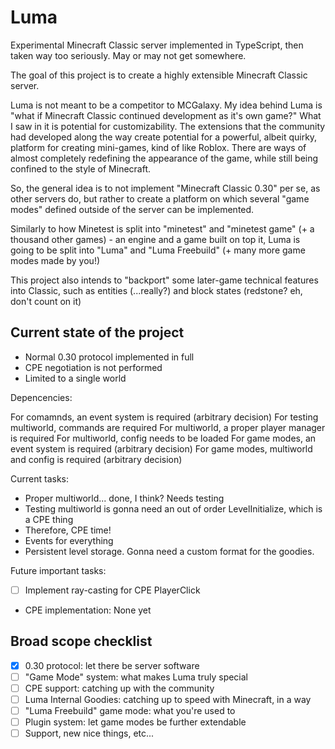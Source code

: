 # Luma
Experimental Minecraft Classic server implemented in TypeScript, then taken way too seriously. May or may not get somewhere.

The goal of this project is to create a highly extensible Minecraft Classic server.

Luma is not meant to be a competitor to MCGalaxy. My idea behind Luma is "what if Minecraft Classic continued development as it's own game?" What I saw in it is potential for customizability. The extensions that the community had developed along the way create potential for a powerful, albeit quirky, platform for creating mini-games, kind of like Roblox. There are ways of almost completely redefining the appearance of the game, while still being confined to the style of Minecraft.

So, the general idea is to not implement "Minecraft Classic 0.30" per se, as other servers do, but rather to create a platform on which several "game modes" defined outside of the server can be implemented.

Similarly to how Minetest is split into "minetest" and "minetest game" (+ a thousand other games) - an engine and a game built on top it, Luma is going to be split into "Luma" and "Luma Freebuild" (+ many more game modes made by you!)

This project also intends to "backport" some later-game technical features into Classic, such as entities (...really?) and block states (redstone? eh, don't count on it)

## Current state of the project
- Normal 0.30 protocol implemented in full
- CPE negotiation is not performed
- Limited to a single world

Depencencies:

For comamnds, an event system is required (arbitrary decision) 
For testing multiworld, commands are required
For multiworld, a proper player manager is required
For multiworld, config needs to be loaded
For game modes, an event system is required (arbitrary decision)
For game modes, multiworld and config is required (arbitrary decision)

Current tasks:
- Proper multiworld... done, I think? Needs testing
- Testing multiworld is gonna need an out of order LevelInitialize, which is a CPE thing
- Therefore, CPE time!
- Events for everything
- Persistent level storage. Gonna need a custom format for the goodies.

Future important tasks:
- [ ] Implement ray-casting for CPE PlayerClick

- CPE implementation:
None yet

## Broad scope checklist
- [x] 0.30 protocol: let there be server software
- [ ] "Game Mode" system: what makes Luma truly special
- [ ] CPE support: catching up with the community
- [ ] Luma Internal Goodies: catching up to speed with Minecraft, in a way
- [ ] "Luma Freebuild" game mode: what you're used to
- [ ] Plugin system: let game modes be further extendable
- [ ] Support, new nice things, etc...